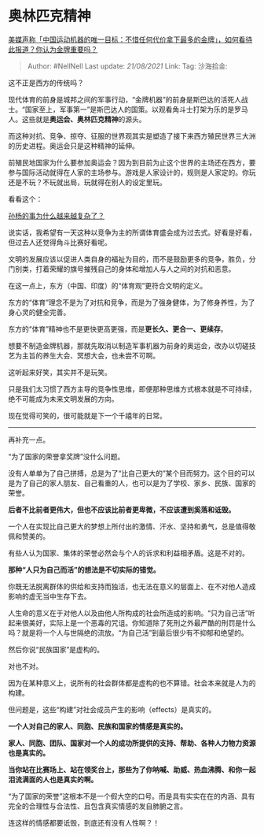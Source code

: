 # 奥林匹克精神

[美媒声称「中国运动机器的唯一目标：不惜任何代价拿下最多的金牌」，如何看待此报道？你认为金牌重要吗？](https://www.zhihu.com/question/476132907/answer/2029603473)

> Author: #NellNell
> Last update: *21/08/2021*
> Link:
> Tag:
> 沙海拾金:

这不正是西方的传统吗？

现代体育的前身是城邦之间的军事行动，“金牌机器”的前身是斯巴达的活死人战士。“国家至上，军事第一”是斯巴达人的国策。以观看角斗士打架为乐的是罗马人。这些就是**奥运会、奥林匹克精神**的源头。

而这种对抗、竞争、掠夺、征服的世界观其实是塑造了接下来西方殖民世界三大洲的历史进程。奥运会只是这种精神的延伸。

前殖民地国家为什么要参加奥运会？因为到目前为止这个世界的主场还在西方，要参与国际活动就得在人家的主场参与。游戏是人家设计的，规则是人家定的。你玩还是不玩？不玩就出局，玩就得在别人的设定里玩。

看看这个：

[孙杨的事为什么越来越复杂了？](https://www.zhihu.com/question/375464669/answer/1129053878)

说实话，我希望有一天这种以竞争为主的所谓体育盛会成为过去式。好看是好看，但过去人还觉得角斗比赛好看呢。

文明的发展应该以促进人类自身的福祉为目的，而不是鼓励更多的竞争，胜负，分门别类，打着荣耀的旗号摧残自己的身体和增加人与人之间的对抗和恶意。

在这一点上，东方（中国、印度）的“体育观”更符合文明的定义。

东方的“体育”理念不是为了对抗和竞争，而是为了强身健体，为了修身养性，为了身心灵的健全完善。

东方的“体育”精神也不是更快更高更强，而是**更长久、更合一、更续存**。

想要不制造金牌机器，那就先取消以制造军事机器为前身的奥运会，改办以切磋技艺为主旨的养生大会、冥想大会，也未尝不可啊。

这听起来好笑，其实并不是玩笑。

只是我们太习惯了西方主导的竞争性思维，即便那种思维方式根本就是不可持续，绝不可能成为未来文明发展的方向。

现在觉得可笑的，很可能就是下一个千禧年的日常。

---

再补充一点。

“为了国家的荣誉拿奖牌”没什么问题。

没有人单单为了自己拼搏，总是为了“比自己更大的”某个目而努力。这个目的可以是为了自己的家人朋友、自己看重的人，也可以是为了学校、家乡、民族、国家的荣誉。

**后者不比前者更伟大，但也不应该比前者更卑微，不应该遭到奚落和诋毁。**

一个人在实现比自己更大的梦想上所付出的激情、汗水、坚持和勇气，总是值得敬佩和赞美的。

有些人认为国家、集体的荣誉必然会与个人的诉求和利益相矛盾。这是不对的。

**那种“人只为自己而活”的想法是不切实际的错觉。**

你既无法脱离群体的供给和支持而独活，也无法在意义的层面上、在不对他人造成影响的虚无当中生存下去。

人生命的意义在于对他人以及由他人所构成的社会所造成的影响。“只为自己活”听起来很美好，实际上是一个恶毒的咒诅。你知道除了死刑之外最严酷的刑罚是什么吗？就是将一个人与世隔绝的流放。“为自己活”到最后很少有不抑郁和绝望的。

然后你说“民族国家”是虚构的。

对也不对。

因为在某种意义上，说所有的社会群体都是虚构的也不算错。社会本来就是人为的构建。

但问题是，这些“构建”对社会成员产生的影响（effects）是真实的。

**一个人对自己的家人、同胞、民族和国家的情感是真实的。**

**家人、同胞、团队、国家对一个人的成功所提供的支持、帮助、各种人力物力资源也是真实的。**

**当你站在比赛场上、站在领奖台上，那些为了你呐喊、助威、热血沸腾、和你一起泪流满面的人也是真实的啊。**

“为了国家的荣誉”这根本不是一个假大空的口号。而是具有实实在在的内涵、具有完全的合理性与合法性、且包含真实情感的发自肺腑之言。

连这样的情感都要诋毁，到底还有没有人性啊？！
